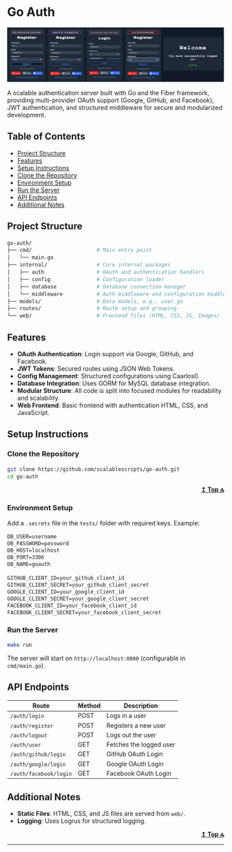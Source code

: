 # Go Auth

![browser](./web/img/Login.png)

A scalable authentication server built with Go and the Fiber framework, providing multi-provider OAuth support (Google, GitHub, and Facebook), JWT authentication, and structured middleware for secure and modularized development.

## Table of Contents

<!-- - [Screenshots](#screenshots) -->

- [Project Structure](#project-structure)
- [Features](#features)
- [Setup Instructions](#setup-instructions)
- [Clone the Repository](#clone-the-repository)
- [Environment Setup](#environment-setup)
- [Run the Server](#run-the-server)
- [API Endpoints](#api-endpoints)
- [Additional Notes](#additional-notes)

<!-- ## Screenshots -->

## Project Structure

```sh
go-auth/
├── cmd/                     # Main entry point
│   └── main.go
├── internal/                # Core internal packages
│   ├── auth                 # OAuth and authentication handlers
│   ├── config               # Configuration loader
│   ├── database             # Database connection manager
│   └── middleware           # Auth middleware and configuration middleware
├── models/                  # Data models, e.g., user.go
├── routes/                  # Route setup and grouping
└── web/                     # Frontend files (HTML, CSS, JS, Images)
```

## Features

- **OAuth Authentication**: Login support via Google, GitHub, and Facebook.
- **JWT Tokens**: Secured routes using JSON Web Tokens.
- **Config Management**: Structured configurations using Caarlos0.
- **Database Integration**: Uses GORM for MySQL database integration.
- **Modular Structure**: All code is split into focused modules for readability and scalability.
- **Web Frontend**: Basic frontend with authentication HTML, CSS, and JavaScript.

## Setup Instructions

### Clone the Repository

```bash
git clone https://github.com/scalablescripts/go-auth.git
cd go-auth
```

<p align="right"><a href="#table-of-contents"><strong>↥ Top 🔝</strong></a></p>

### Environment Setup

Add a `.secrets` file in the `tests/` folder with required keys. Example:

```plaintext
DB_USER=username
DB_PASSWORD=password
DB_HOST=localhost
DB_PORT=3306
DB_NAME=goauth

GITHUB_CLIENT_ID=your_github_client_id
GITHUB_CLIENT_SECRET=your_github_client_secret
GOOGLE_CLIENT_ID=your_google_client_id
GOOGLE_CLIENT_SECRET=your_google_client_secret
FACEBOOK_CLIENT_ID=your_facebook_client_id
FACEBOOK_CLIENT_SECRET=your_facebook_client_secret
```

### Run the Server

```bash
make run
```

The server will start on `http://localhost:8000` (configurable in `cmd/main.go`).

## API Endpoints

| Route                  | Method | Description             |
| ---------------------- | ------ | ----------------------- |
| `/auth/login`          | POST   | Logs in a user          |
| `/auth/register`       | POST   | Registers a new user    |
| `/auth/logout`         | POST   | Logs out the user       |
| `/auth/user`           | GET    | Fetches the logged user |
| `/auth/github/login`   | GET    | GitHub OAuth Login      |
| `/auth/google/login`   | GET    | Google OAuth Login      |
| `/auth/facebook/login` | GET    | Facebook OAuth Login    |

## Additional Notes

- **Static Files**: HTML, CSS, and JS files are served from `web/`.
- **Logging**: Uses Logrus for structured logging.

<p align="right"><a href="#table-of-contents"><strong>↥ Top 🔝</strong></a></p>

---
